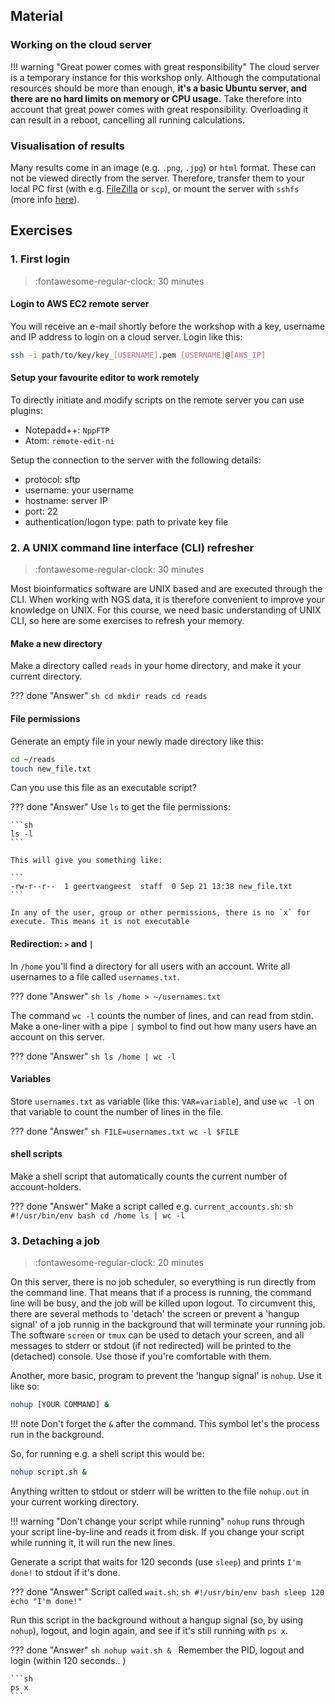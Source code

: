 ## Material

### Working on the cloud server

!!! warning "Great power comes with great responsibility"
    The cloud server is a temporary instance for this workshop only. Although the computational resources should be more than enough, **it's a basic Ubuntu server, and there are no hard limits on memory or CPU usage.**
    Take therefore into account that great power comes with great responsibility. Overloading it can result in a reboot, cancelling all running calculations.

### Visualisation of results

Many results come in an image (e.g. `.png`, `.jpg`) or `html` format. These can not be viewed directly from the server. Therefore, transfer them to your local PC first (with e.g. [FileZilla](https://filezilla-project.org/) or `scp`), or mount the server with `sshfs` (more info [here](https://www.digitalocean.com/community/tutorials/how-to-use-sshfs-to-mount-remote-file-systems-over-ssh)).

## Exercises

### 1. First login

>:fontawesome-regular-clock: 30 minutes

#### Login to AWS EC2 remote server
You will receive an e-mail shortly before the workshop with a key, username and IP address to login on a cloud server.
Login like this:

```sh
ssh -i path/to/key/key_[USERNAME].pem [USERNAME]@[AWS_IP]
```

#### Setup your favourite editor to work remotely

To directly initiate and modify scripts on the remote server you can use plugins:

* Notepadd++: `NppFTP`
* Atom: `remote-edit-ni`

Setup the connection to the server with the following details:

* protocol: sftp
* username: your username
* hostname: server IP
* port: 22
* authentication/logon type: path to private key file

### 2. A UNIX command line interface (CLI) refresher

>:fontawesome-regular-clock: 30 minutes

Most bioinformatics software are UNIX based and are executed through the CLI. When working with NGS data, it is therefore convenient to improve your knowledge on UNIX. For this course, we need basic understanding of UNIX CLI, so here are some exercises to refresh your memory.

#### Make a new directory

Make a directory called `reads` in your home directory, and make it your current directory.

??? done "Answer"
    ```sh
    cd
    mkdir reads
    cd reads
    ```

#### File permissions

Generate an empty file in your newly made directory like this:

```sh
cd ~/reads
touch new_file.txt
```

Can you use this file as an executable script?

??? done "Answer"
    Use `ls` to get the file permissions:

    ```sh
    ls -l
    ```

    This will give you something like:

    ```
    -rw-r--r--  1 geertvangeest  staff  0 Sep 21 13:38 new_file.txt
    ```

    In any of the user, group or other permissions, there is no `x` for execute. This means it is not executable

#### Redirection: `>` and `|`

In `/home` you'll find a directory for all users with an account. Write all usernames to a file called `usernames.txt`.

??? done "Answer"
    ```sh
    ls /home > ~/usernames.txt
    ```

The command `wc -l` counts the number of lines, and can read from stdin. Make a one-liner with a pipe `|` symbol to find out how many users have an account on this server.

??? done "Answer"
    ```sh
    ls /home | wc -l
    ```

#### Variables

Store `usernames.txt` as variable (like this: `VAR=variable`), and use `wc -l` on that variable to count the number of lines in the file.

??? done "Answer"
    ```sh
    FILE=usernames.txt
    wc -l $FILE
    ```

#### shell scripts

Make a shell script that automatically counts the current number of account-holders.

??? done "Answer"
    Make a script called e.g. `current_accounts.sh`:
    ```sh
    #!/usr/bin/env bash
    cd /home
    ls | wc -l
    ```

### 3. Detaching a job

>:fontawesome-regular-clock: 20 minutes

On this server, there is no job scheduler, so everything is run directly from the command line. That means that if a process is running, the command line will be busy, and the job will be killed upon logout. To circumvent this, there are several methods to 'detach' the screen or prevent a 'hangup signal' of a job runnig in the background that will terminate your running job.
The software `screen` or `tmux` can be used to detach your screen, and all messages to stderr or stdout (if not redirected) will be printed to the (detached) console. Use those if you're comfortable with them.

Another, more basic, program to prevent the 'hangup signal' is `nohup`. Use it like so:

```sh
nohup [YOUR COMMAND] &
```

!!! note
    Don't forget the `&` after the command. This symbol let's the process run in the background.

So, for running e.g. a shell script this would be:

```sh
nohup script.sh &
```

Anything written to stdout or stderr will be written to the file `nohup.out` in your current working directory.

!!! warning "Don't change your script while running"
    `nohup` runs through your script line-by-line and reads it from disk. If you change your script while running it, it will run the new lines.

Generate a script that waits for 120 seconds (use `sleep`) and prints `I'm done!` to stdout if it's done.

??? done "Answer"
    Script called `wait.sh`:
    ```sh
    #!/usr/bin/env bash
    sleep 120
    echo "I'm done!"
    ```

Run this script in the background without a hangup signal (so, by using `nohup`), logout, and login again, and see if it's still running with `ps x`.

??? done "Answer"
    ```sh
    nohup wait.sh &
    ```
    Remember the PID, logout and login (within 120 seconds.. )

    ```sh
    ps x
    ```

